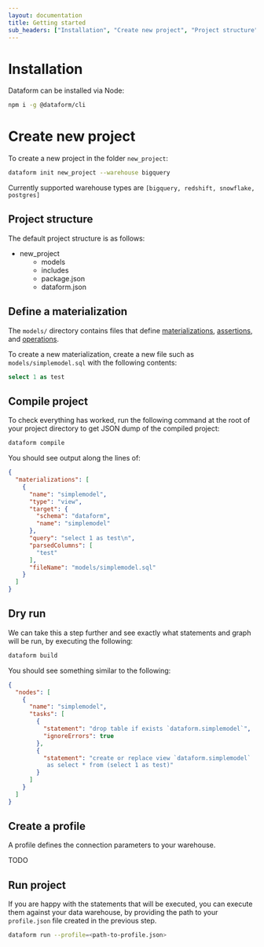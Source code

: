 ```yaml
---
layout: documentation
title: Getting started
sub_headers: ["Installation", "Create new project", "Project structure", "Define a materialization", "Compile project", "Dry run", "Create a profile", "Run project"]
---
```


# Installation

Dataform can be installed via Node:

```bash
npm i -g @dataform/cli
```

# Create new project

To create a new project in the folder `new_project`:

```bash
dataform init new_project --warehouse bigquery
```

Currently supported warehouse types are `[bigquery, redshift, snowflake, postgres]`

## Project structure

The default project structure is as follows:

<div class="bp3-tree bp3-elevation-0">
  <ul class="bp3-tree-node-list bp3-tree-root">
    <li class="bp3-tree-node bp3-tree-node-expanded">
      <div class="bp3-tree-node-content">
        <span class="bp3-tree-node-caret bp3-tree-node-caret-open bp3-icon-standard"></span>
        <span class="bp3-tree-node-icon bp3-icon-standard bp3-icon-folder-close"></span>
        <span class="bp3-tree-node-label">new_project</span>
      </div>
      <ul class="bp3-tree-node-list" style="margin-left: 20px">
        <li class="bp3-tree-node">
          <div class="bp3-tree-node-content">
            <span class="bp3-tree-node-caret bp3-tree-node-caret-open bp3-icon-standard"></span>
            <span class="bp3-tree-node-icon bp3-icon-standard bp3-icon-folder-close"></span>
            <span class="bp3-tree-node-label">models</span>
          </div>
        </li>
        <li class="bp3-tree-node">
          <div class="bp3-tree-node-content">
            <span class="bp3-tree-node-caret bp3-tree-node-caret-open bp3-icon-standard"></span>
            <span class="bp3-tree-node-icon bp3-icon-standard bp3-icon-folder-close"></span>
            <span class="bp3-tree-node-label">includes</span>
          </div>
        </li>
        <li class="bp3-tree-node">
          <div class="bp3-tree-node-content">
            <span class="bp3-tree-node-caret-none bp3-icon-standard"></span>
            <span class="bp3-tree-node-icon bp3-icon-standard bp3-icon-document"></span>
            <span class="bp3-tree-node-label">package.json</span>
          </div>
        </li>
        <li class="bp3-tree-node">
          <div class="bp3-tree-node-content">
            <span class="bp3-tree-node-caret-none bp3-icon-standard"></span>
            <span class="bp3-tree-node-icon bp3-icon-standard bp3-icon-document"></span>
            <span class="bp3-tree-node-label">dataform.json</span>
          </div>
        </li>
      </ul>
    </li>
  </ul>
</div>

## Define a materialization

The `models/` directory contains files that define [materializations](/materializations), [assertions](/assertions), and [operations](/operations).

To create a new materialization, create a new file such as `models/simplemodel.sql` with the following contents:

```sql
select 1 as test
```

## Compile project

To check everything has worked, run the following command at the root of your project directory to get JSON dump of the compiled project:

```bash
dataform compile
```

You should see output along the lines of:

```json
{
  "materializations": [
    {
      "name": "simplemodel",
      "type": "view",
      "target": {
        "schema": "dataform",
        "name": "simplemodel"
      },
      "query": "select 1 as test\n",
      "parsedColumns": [
        "test"
      ],
      "fileName": "models/simplemodel.sql"
    }
  ]
}
```

## Dry run

We can take this a step further and see exactly what statements and graph will be run, by executing the following:

```bash
dataform build
```

You should see something similar to the following:

```json
{
  "nodes": [
    {
      "name": "simplemodel",
      "tasks": [
        {
          "statement": "drop table if exists `dataform.simplemodel`",
          "ignoreErrors": true
        },
        {
          "statement": "create or replace view `dataform.simplemodel`
           as select * from (select 1 as test)"
        }
      ]
    }
  ]
}
```

## Create a profile

A profile defines the connection parameters to your warehouse.

TODO

## Run project

If you are happy with the statements that will be executed, you can execute them against your data warehouse, by providing the path to your `profile.json` file created in the previous step.

```bash
dataform run --profile=<path-to-profile.json>
```
